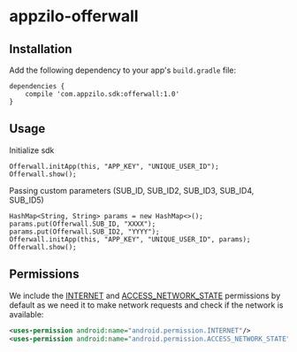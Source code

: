 # appzilo-offerwall


## Installation
Add the following dependency to your app's `build.gradle` file:
```
dependencies {
    compile 'com.appzilo.sdk:offerwall:1.0'
}
```

## Usage

Initialize sdk

```
Offerwall.initApp(this, "APP_KEY", "UNIQUE_USER_ID");
Offerwall.show();
```

Passing custom parameters (SUB_ID, SUB_ID2, SUB_ID3, SUB_ID4, SUB_ID5)

```
HashMap<String, String> params = new HashMap<>();
params.put(Offerwall.SUB_ID, "XXXX");
params.put(Offerwall.SUB_ID2, "YYYY");
Offerwall.initApp(this, "APP_KEY", "UNIQUE_USER_ID", params);
Offerwall.show();
```

## Permissions

We include the [INTERNET](http://developer.android.com/reference/android/Manifest.permission.html#INTERNET) and [ACCESS_NETWORK_STATE](https://developer.android.com/reference/android/Manifest.permission.html#ACCESS_NETWORK_STATE) permissions by default as we need it to make network requests and check if the network is available:

```xml
<uses-permission android:name="android.permission.INTERNET"/>
<uses-permission android:name="android.permission.ACCESS_NETWORK_STATE" />
```  





